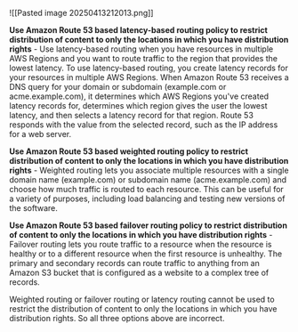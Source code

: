 ![[Pasted image 20250413212013.png]]

**Use Amazon Route 53 based latency-based routing policy to restrict distribution of content to only the locations in which you have distribution rights** - Use latency-based routing when you have resources in multiple AWS Regions and you want to route traffic to the region that provides the lowest latency. To use latency-based routing, you create latency records for your resources in multiple AWS Regions. When Amazon Route 53 receives a DNS query for your domain or subdomain (example.com or acme.example.com), it determines which AWS Regions you've created latency records for, determines which region gives the user the lowest latency, and then selects a latency record for that region. Route 53 responds with the value from the selected record, such as the IP address for a web server.


**Use Amazon Route 53 based weighted routing policy to restrict distribution of content to only the locations in which you have distribution rights** - Weighted routing lets you associate multiple resources with a single domain name (example.com) or subdomain name (acme.example.com) and choose how much traffic is routed to each resource. This can be useful for a variety of purposes, including load balancing and testing new versions of the software.

**Use Amazon Route 53 based failover routing policy to restrict distribution of content to only the locations in which you have distribution rights** - Failover routing lets you route traffic to a resource when the resource is healthy or to a different resource when the first resource is unhealthy. The primary and secondary records can route traffic to anything from an Amazon S3 bucket that is configured as a website to a complex tree of records.

Weighted routing or failover routing or latency routing cannot be used to restrict the distribution of content to only the locations in which you have distribution rights. So all three options above are incorrect.
